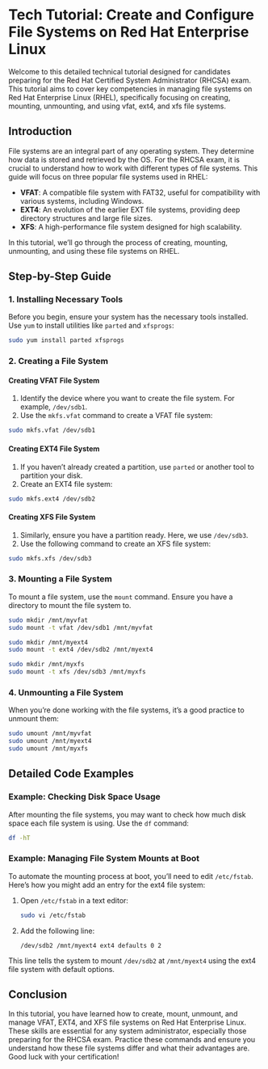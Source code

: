 # Tech Tutorial: Create and Configure File Systems on Red Hat Enterprise Linux

Welcome to this detailed technical tutorial designed for candidates preparing for the Red Hat Certified System Administrator (RHCSA) exam. This tutorial aims to cover key competencies in managing file systems on Red Hat Enterprise Linux (RHEL), specifically focusing on creating, mounting, unmounting, and using vfat, ext4, and xfs file systems.

## Introduction

File systems are an integral part of any operating system. They determine how data is stored and retrieved by the OS. For the RHCSA exam, it is crucial to understand how to work with different types of file systems. This guide will focus on three popular file systems used in RHEL:

- **VFAT**: A compatible file system with FAT32, useful for compatibility with various systems, including Windows.
- **EXT4**: An evolution of the earlier EXT file systems, providing deep directory structures and large file sizes.
- **XFS**: A high-performance file system designed for high scalability.

In this tutorial, we’ll go through the process of creating, mounting, unmounting, and using these file systems on RHEL.

## Step-by-Step Guide

### 1. Installing Necessary Tools

Before you begin, ensure your system has the necessary tools installed. Use `yum` to install utilities like `parted` and `xfsprogs`:

```bash
sudo yum install parted xfsprogs
```

### 2. Creating a File System

#### Creating VFAT File System

1. Identify the device where you want to create the file system. For example, `/dev/sdb1`.
2. Use the `mkfs.vfat` command to create a VFAT file system:

```bash
sudo mkfs.vfat /dev/sdb1
```

#### Creating EXT4 File System

1. If you haven’t already created a partition, use `parted` or another tool to partition your disk.
2. Create an EXT4 file system:

```bash
sudo mkfs.ext4 /dev/sdb2
```

#### Creating XFS File System

1. Similarly, ensure you have a partition ready. Here, we use `/dev/sdb3`.
2. Use the following command to create an XFS file system:

```bash
sudo mkfs.xfs /dev/sdb3
```

### 3. Mounting a File System

To mount a file system, use the `mount` command. Ensure you have a directory to mount the file system to.

```bash
sudo mkdir /mnt/myvfat
sudo mount -t vfat /dev/sdb1 /mnt/myvfat

sudo mkdir /mnt/myext4
sudo mount -t ext4 /dev/sdb2 /mnt/myext4

sudo mkdir /mnt/myxfs
sudo mount -t xfs /dev/sdb3 /mnt/myxfs
```

### 4. Unmounting a File System

When you’re done working with the file systems, it’s a good practice to unmount them:

```bash
sudo umount /mnt/myvfat
sudo umount /mnt/myext4
sudo umount /mnt/myxfs
```

## Detailed Code Examples

### Example: Checking Disk Space Usage

After mounting the file systems, you may want to check how much disk space each file system is using. Use the `df` command:

```bash
df -hT
```

### Example: Managing File System Mounts at Boot

To automate the mounting process at boot, you’ll need to edit `/etc/fstab`. Here’s how you might add an entry for the ext4 file system:

1. Open `/etc/fstab` in a text editor:
   ```bash
   sudo vi /etc/fstab
   ```
2. Add the following line:
   ```
   /dev/sdb2 /mnt/myext4 ext4 defaults 0 2
   ```

This line tells the system to mount `/dev/sdb2` at `/mnt/myext4` using the ext4 file system with default options.

## Conclusion

In this tutorial, you have learned how to create, mount, unmount, and manage VFAT, EXT4, and XFS file systems on Red Hat Enterprise Linux. These skills are essential for any system administrator, especially those preparing for the RHCSA exam. Practice these commands and ensure you understand how these file systems differ and what their advantages are. Good luck with your certification!